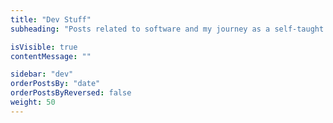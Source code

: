 ```yaml
---
title: "Dev Stuff"
subheading: "Posts related to software and my journey as a self-taught dev"

isVisible: true
contentMessage: ""

sidebar: "dev"
orderPostsBy: "date"
orderPostsByReversed: false
weight: 50
---
```

